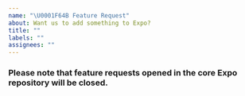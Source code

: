```yaml
---
name: "\U0001F64B Feature Request"
about: Want us to add something to Expo?
title: ""
labels: ""
assignees: ""
---
```


<!--
  Thanks for helping us make Expo even better! 😀
  Unfortunately, this is not the right place for feature requests. Please find and upvote your feature (or create a new one) at https://expo.canny.io instead.
-->

### Please note that feature requests opened in the core Expo repository will be closed.
